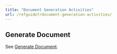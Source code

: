 ```yaml
---
title: "Document Generation Activities"
url: /refguide7/document-generation-activities/
---
```


## Generate Document

See [Generate Document](/refguide7/generate-document/).
